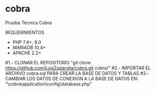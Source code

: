 # cobra
Prueba Técnica Cobra


REQUERIMIENTOS
- PHP 7.4+, 8.0
- MARIADB 10.4+
- APACHE 2.2+


#1.- CLONAR EL REPOSITORIO "git clone https://github.com/LuisZagaceta/cobra.git cobra/"
#2.- IMPORTAR EL ARCHIVO cobra.sql PARA CREAR LA BASE DE DATOS Y TABLAS
#3.- CAMBIAR LOS DATOS DE CONEXION A LA BASE DE DATOS EN: "\cobra\application\config\database.php"

